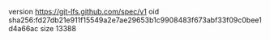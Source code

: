 version https://git-lfs.github.com/spec/v1
oid sha256:fd27db21e911f15549a2e7ae29653b1c9908483f673abf33f09c0bee1d4a66ac
size 13388
